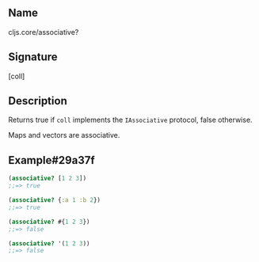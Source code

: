 ## Name
cljs.core/associative?

## Signature
[coll]

## Description

Returns true if `coll` implements the `IAssociative` protocol, false otherwise.

Maps and vectors are associative.

## Example#29a37f

```clj
(associative? [1 2 3])
;;=> true

(associative? {:a 1 :b 2})
;;=> true

(associative? #{1 2 3})
;;=> false

(associative? '(1 2 3))
;;=> false
```
